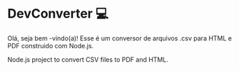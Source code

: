 # DevConverter 💻

Olá, seja bem -vindo(a)! 
Esse é um conversor de arquivos .csv para HTML e PDF construido com Node.js.

Node.js project to convert CSV files to PDF and HTML. 
